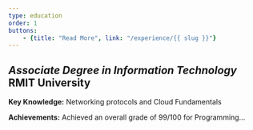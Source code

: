 ```yaml
---
type: education
order: 1
buttons:
    - {title: "Read More", link: "/experience/{{ slug }}"}
---
```

## *Associate Degree in Information Technology* RMIT University
**Key Knowledge:** Networking protocols and Cloud Fundamentals

**Achievements:** Achieved an overall grade of 99/100 for Programming...